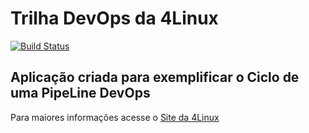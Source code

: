 # Trilha DevOps da 4Linux

<!-- Altere a Flag abaixo com sua URL do Travis -->
[![Build Status](https://travis-ci.org/marcostolosa/DevOpsLab-HelloWorld.svg?branch=master)](https://travis-ci.org/marcostolosa/DevOpsLab-HelloWorld)

## Aplicação criada para exemplificar o Ciclo de uma PipeLine DevOps


Para maiores informações acesse o [Site da 4Linux](https://www.4linux.com.br/cursos/devops)
